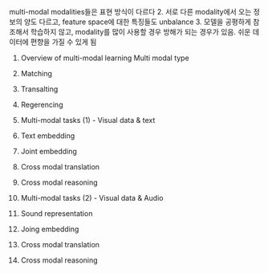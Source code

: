 multi-modal
modalities들은 표현 방식이 다르다
2. 서로 다른 modality에서 오는 정보의 양도 다르고, feature space에 대한 특징들도 unbalance
3. 모델을 공평하게 참조해서 학습하지 않고, modality를 많이 사용할 경우 방해가 되는 경우가 있음. 쉬운 데이터에 편향을 가질 수 있게 됨

1. Overview of multi-modal learning
  Multi modal type
  1. Matching
  2. Transalting
  3. Regerencing

2. Multi-modal tasks (1) - Visual data &  text
  1. Text embedding
  2. Joint embedding
  3. Cross modal translation
  4. Cross modal reasoning

3. Multi-modal tasks (2) - Visual data & Audio
  1. Sound representation
  2. Joing embedding
  3. Cross modal translation
  4. Cross modal reasoning
